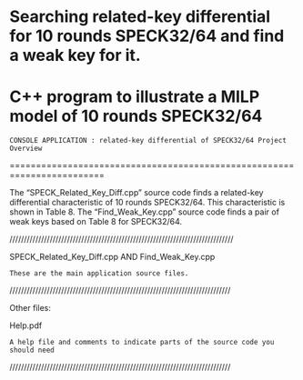 # Searching related-key differential for 10 rounds SPECK32/64 and find a weak key for it.
C++ program to illustrate a MILP model of 10 rounds SPECK32/64
========================================================================
    CONSOLE APPLICATION : related-key differential of SPECK32/64 Project Overview
========================================================================


The “SPECK_Related_Key_Diff.cpp” source code finds a related-key differential characteristic
of 10 rounds SPECK32/64. This characteristic is shown in Table 8.
The “Find_Weak_Key.cpp” source code finds a pair of weak keys based on Table 8 for SPECK32/64.


//////////////////////////////////////////////////////////////////////////////

SPECK_Related_Key_Diff.cpp AND Find_Weak_Key.cpp

    These are the main application source files.

/////////////////////////////////////////////////////////////////////////////

Other files:

Help.pdf 

    A help file and comments to indicate parts of the source code you
    should need


/////////////////////////////////////////////////////////////////////////////
